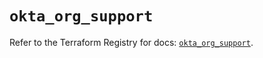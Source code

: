 # `okta_org_support`

Refer to the Terraform Registry for docs: [`okta_org_support`](https://registry.terraform.io/providers/okta/okta/4.16.0/docs/resources/org_support).
